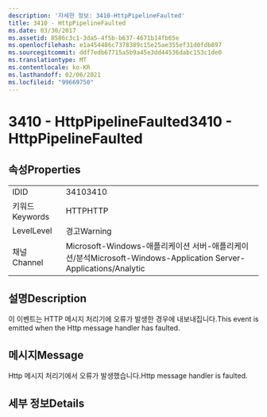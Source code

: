 ```yaml
---
description: '자세한 정보: 3410-HttpPipelineFaulted'
title: 3410 - HttpPipelineFaulted
ms.date: 03/30/2017
ms.assetid: 8586c3c1-3da5-4f5b-b637-4671b14fb65e
ms.openlocfilehash: e1a454486c7378389c15e25ae355ef31d0fdb897
ms.sourcegitcommit: ddf7edb67715a5b9a45e3dd44536dabc153c1de0
ms.translationtype: MT
ms.contentlocale: ko-KR
ms.lasthandoff: 02/06/2021
ms.locfileid: "99669750"
---
```

# <a name="3410---httppipelinefaulted"></a><span data-ttu-id="fda55-103">3410 - HttpPipelineFaulted</span><span class="sxs-lookup"><span data-stu-id="fda55-103">3410 - HttpPipelineFaulted</span></span>

## <a name="properties"></a><span data-ttu-id="fda55-104">속성</span><span class="sxs-lookup"><span data-stu-id="fda55-104">Properties</span></span>  
  
|||  
|-|-|  
|<span data-ttu-id="fda55-105">ID</span><span class="sxs-lookup"><span data-stu-id="fda55-105">ID</span></span>|<span data-ttu-id="fda55-106">3410</span><span class="sxs-lookup"><span data-stu-id="fda55-106">3410</span></span>|  
|<span data-ttu-id="fda55-107">키워드</span><span class="sxs-lookup"><span data-stu-id="fda55-107">Keywords</span></span>|<span data-ttu-id="fda55-108">HTTP</span><span class="sxs-lookup"><span data-stu-id="fda55-108">HTTP</span></span>|  
|<span data-ttu-id="fda55-109">Level</span><span class="sxs-lookup"><span data-stu-id="fda55-109">Level</span></span>|<span data-ttu-id="fda55-110">경고</span><span class="sxs-lookup"><span data-stu-id="fda55-110">Warning</span></span>|  
|<span data-ttu-id="fda55-111">채널</span><span class="sxs-lookup"><span data-stu-id="fda55-111">Channel</span></span>|<span data-ttu-id="fda55-112">Microsoft-Windows-애플리케이션 서버-애플리케이션/분석</span><span class="sxs-lookup"><span data-stu-id="fda55-112">Microsoft-Windows-Application Server-Applications/Analytic</span></span>|  
  
## <a name="description"></a><span data-ttu-id="fda55-113">설명</span><span class="sxs-lookup"><span data-stu-id="fda55-113">Description</span></span>  

 <span data-ttu-id="fda55-114">이 이벤트는 HTTP 메시지 처리기에 오류가 발생한 경우에 내보내집니다.</span><span class="sxs-lookup"><span data-stu-id="fda55-114">This event is emitted when the Http message handler has faulted.</span></span>  
  
## <a name="message"></a><span data-ttu-id="fda55-115">메시지</span><span class="sxs-lookup"><span data-stu-id="fda55-115">Message</span></span>  

 <span data-ttu-id="fda55-116">Http 메시지 처리기에서 오류가 발생했습니다.</span><span class="sxs-lookup"><span data-stu-id="fda55-116">Http message handler is faulted.</span></span>  
  
## <a name="details"></a><span data-ttu-id="fda55-117">세부 정보</span><span class="sxs-lookup"><span data-stu-id="fda55-117">Details</span></span>
